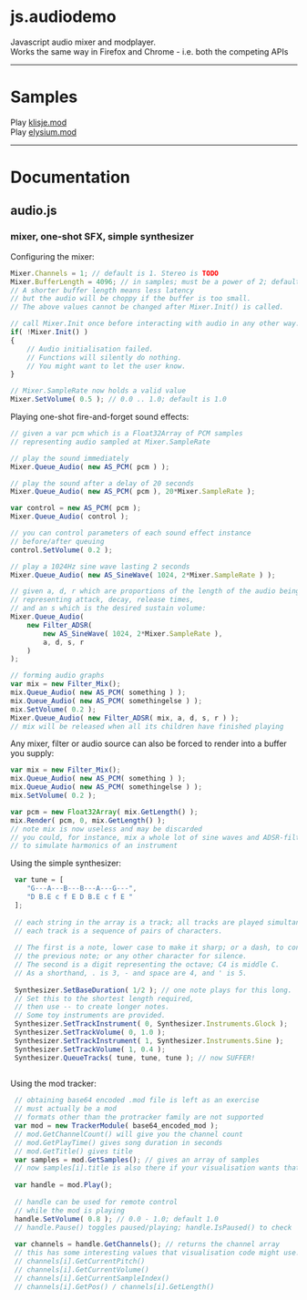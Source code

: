 js.audiodemo
============

Javascript audio mixer and modplayer.  
Works the same way in Firefox and Chrome - i.e. both the competing APIs

***

Samples
=======

Play [klisje.mod](http://www.toothycat.net/~sham/dev/webaudiodemo/?klisje.mod.b64)  
Play [elysium.mod](http://www.toothycat.net/~sham/dev/webaudiodemo/?elysium.mod.b64)

***

Documentation
=============

## audio.js
### mixer, one-shot SFX, simple synthesizer

Configuring the mixer:
```javascript
Mixer.Channels = 1; // default is 1. Stereo is TODO
Mixer.BufferLength = 4096; // in samples; must be a power of 2; default is 4096.
// A shorter buffer length means less latency 
// but the audio will be choppy if the buffer is too small.
// The above values cannot be changed after Mixer.Init() is called.

// call Mixer.Init once before interacting with audio in any other way.
if( !Mixer.Init() )
{
    // Audio initialisation failed. 
    // Functions will silently do nothing. 
    // You might want to let the user know.
}

// Mixer.SampleRate now holds a valid value
Mixer.SetVolume( 0.5 ); // 0.0 .. 1.0; default is 1.0
```

Playing one-shot fire-and-forget sound effects:  

```javascript
// given a var pcm which is a Float32Array of PCM samples 
// representing audio sampled at Mixer.SampleRate

// play the sound immediately
Mixer.Queue_Audio( new AS_PCM( pcm ) ); 

// play the sound after a delay of 20 seconds
Mixer.Queue_Audio( new AS_PCM( pcm ), 20*Mixer.SampleRate ); 

var control = new AS_PCM( pcm );
Mixer.Queue_Audio( control );

// you can control parameters of each sound effect instance 
// before/after queuing
control.SetVolume( 0.2 ); 

// play a 1024Hz sine wave lasting 2 seconds
Mixer.Queue_Audio( new AS_SineWave( 1024, 2*Mixer.SampleRate ) );

// given a, d, r which are proportions of the length of the audio being filtered
// representing attack, decay, release times, 
// and an s which is the desired sustain volume:
Mixer.Queue_Audio( 
    new Filter_ADSR( 
        new AS_SineWave( 1024, 2*Mixer.SampleRate ), 
        a, d, s, r 
    ) 
);

// forming audio graphs
var mix = new Filter_Mix(); 
mix.Queue_Audio( new AS_PCM( something ) );
mix.Queue_Audio( new AS_PCM( somethingelse ) );
mix.SetVolume( 0.2 );
Mixer.Queue_Audio( new Filter_ADSR( mix, a, d, s, r ) );
// mix will be released when all its children have finished playing

```

Any mixer, filter or audio source can also be forced to render into a buffer you supply:
```javascript
var mix = new Filter_Mix(); 
mix.Queue_Audio( new AS_PCM( something ) );
mix.Queue_Audio( new AS_PCM( somethingelse ) );
mix.SetVolume( 0.2 );

var pcm = new Float32Array( mix.GetLength() );
mix.Render( pcm, 0, mix.GetLength() ); 
// note mix is now useless and may be discarded
// you could, for instance, mix a whole lot of sine waves and ADSR-filter 
// to simulate harmonics of an instrument
```


Using the simple synthesizer:

```javascript
 var tune = [
    "G---A---B---B---A---G---",
    "D B.E c f E D B.E c f E "
 ];
 
 // each string in the array is a track; all tracks are played simultaneously.
 // each track is a sequence of pairs of characters. 
 
 // The first is a note, lower case to make it sharp; or a dash, to continue
 // the previous note; or any other character for silence.
 // The second is a digit representing the octave; C4 is middle C. 
 // As a shorthand, . is 3, - and space are 4, and ' is 5. 
 
 Synthesizer.SetBaseDuration( 1/2 ); // one note plays for this long. 
 // Set this to the shortest length required, 
 // then use -- to create longer notes. 
 // Some toy instruments are provided.
 Synthesizer.SetTrackInstrument( 0, Synthesizer.Instruments.Glock ); 
 Synthesizer.SetTrackVolume( 0, 1.0 );
 Synthesizer.SetTrackInstrument( 1, Synthesizer.Instruments.Sine );
 Synthesizer.SetTrackVolume( 1, 0.4 );
 Synthesizer.QueueTracks( tune, tune, tune ); // now SUFFER!
 
```

Using the mod tracker:

```javascript
 // obtaining base64 encoded .mod file is left as an exercise
 // must actually be a mod
 // formats other than the protracker family are not supported
 var mod = new TrackerModule( base64_encoded_mod );
 // mod.GetChannelCount() will give you the channel count
 // mod.GetPlayTime() gives song duration in seconds
 // mod.GetTitle() gives title
 var samples = mod.GetSamples(); // gives an array of samples
 // now samples[i].title is also there if your visualisation wants that
 
 var handle = mod.Play(); 
 
 // handle can be used for remote control 
 // while the mod is playing
 handle.SetVolume( 0.8 ); // 0.0 - 1.0; default 1.0
 // handle.Pause() toggles paused/playing; handle.IsPaused() to check
 
 var channels = handle.GetChannels(); // returns the channel array
 // this has some interesting values that visualisation code might use:
 // channels[i].GetCurrentPitch()
 // channels[i].GetCurrentVolume() 
 // channels[i].GetCurrentSampleIndex() 
 // channels[i].GetPos() / channels[i].GetLength()
```
